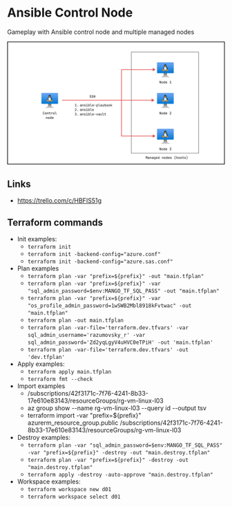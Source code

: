 # Ansible Control Node

Gameplay with Ansible control node and multiple managed nodes

![ansible_concept](./img/Ansible_concept.png)

## Links

- https://trello.com/c/HBFIS51g

## Terraform commands

- Init examples:
    - `terraform init`
    - `terraform init -backend-config="azure.conf"`
    - `terraform init -backend-config="azure.sas.conf"`
- Plan examples
    - `terraform plan -var "prefix=${prefix}" -out "main.tfplan"`
    - `terraform plan -var "prefix=${prefix}" -var "sql_admin_password=$env:MANGO_TF_SQL_PASS" -out "main.tfplan"`
    - `terraform plan -var "prefix=${prefix}" -var "os_profile_admin_password=1wSWB2Mbl8918kFvtwac" -out "main.tfplan"`
    - `terraform plan -out main.tfplan`
    - `terraform plan -var-file='terraform.dev.tfvars' -var sql_admin_username='razumovsky_r' -var sql_admin_password='Zd2yqLgyV4uHVC0eTPiH' -out 'main.tfplan'`
    - `terraform plan -var-file='terraform.dev.tfvars' -out 'dev.tfplan'`
- Apply examples:
    - `terraform apply main.tfplan`
    - `terraform fmt --check`
- Import examples
    - /subscriptions/42f3171c-7f76-4241-8b33-17e610e83143/resourceGroups/rg-vm-linux-l03
    - az group show --name rg-vm-linux-l03 --query id --output tsv
    - terraform import -var "prefix=${prefix}" azurerm_resource_group.public
      /subscriptions/42f3171c-7f76-4241-8b33-17e610e83143/resourceGroups/rg-vm-linux-l03
- Destroy examples:
    - `terraform plan -var "sql_admin_password=$env:MANGO_TF_SQL_PASS" -var "prefix=${prefix}" -destroy -out "main.destroy.tfplan"`
    - `terraform plan -var "prefix=${prefix}" -destroy -out "main.destroy.tfplan"`
    - `terraform apply -destroy -auto-approve "main.destroy.tfplan"`
- Workspace examples:
    - `terraform workspace new d01`
    - `terraform workspace select d01`
